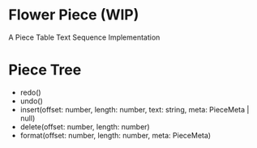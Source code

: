 # Flower Piece (WIP)

A Piece Table Text Sequence Implementation

# Piece Tree

- redo()
- undo()
- insert(offset: number, length: number, text: string, meta: PieceMeta | null)
- delete(offset: number, length: number)
- format(offset: number, length: number, meta: PieceMeta)
